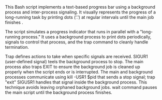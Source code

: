 
This Bash script implements a text-based progress bar using a background process and inter-process signaling.
It visually represents the progress of a long-running task by printing dots ('.') at regular intervals until the main job finishes .

The script simulates a progress indicator that runs in parallel with a "long-running process."
It uses a background process to print dots periodically, signals to control that process, and the trap command to cleanly handle termination. 

Trap defines actions to take when specific signals are received. 
SIGUR1 (user-defined signal) teels the background process to stop. 
The main process also traps EXIT to ensure the background job is cleaned up properly when the script ends or is interrupted. 
The main and background processes communicate using kill -USR1 $pid that sends a stop signal; trap "exit" SIGUSR1 handles that signal inside the background process. This technique avoids leaving orphaned background jobs.
wait command pauses the main script until the background process finishes. 


